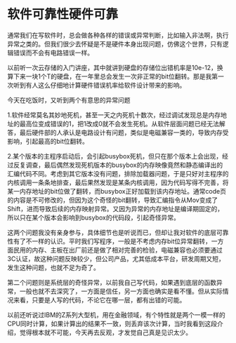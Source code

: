 # 软件可靠性硬件可靠

通常我们在写软件时，总会做各种各样的错误或异常判断，比如输入非法啊，执行异常之类的。但我们很少去怀疑是不是硬件本身出现问题，仿佛这个世界，只有逻辑错误而不会有电路错误一样。

以前听一次云存储的入门讲座，其中就讲到硬盘的存储位出错机率是10e-12，换算下来一块1个T的硬盘，在一年里总会发生一次非正常的bit位翻转。那是我第一次听到有人这么仔细地计算硬件错误机率给软件设计带来的影响。

今天在吃饭时，又听到两个有意思的异常问题

1.软件经常莫名其妙地死机，甚至一天之内死机十数次，经过调试发现总是内存地址的最高位变成错误的1，把1改成0就不会发生死机。从软件层面问题已经无法解答，最后硬件部的人承认是电路设计有问题，类似是电磁兼容一类的，导致内存受影响，引起最高的bit位翻转。

2.某个版本的主程序启动后，会引起busybox死机，但只在那个版本上会出现，经过反复调查，最后偶然发现死机版本的busybox的内存映像竟然和静态编译出的汇编代码不同。考虑到其它版本没有问题，排除加载器问题，于是只好对主程序的内核调用一条条地排查，最后果然发现是某条内核调用，因为代码写得不完善，将某一内存地址的bit位做了翻转，而busybox正好加载到该内存地址。通常code页的内容是不可修改的，但因为这个奇怪的bit翻转，导致汇编指令从Mov变成了Shift，进而导致后续的内存映射异常。又因为异常的内存地址是编译期固定的，所以只在某个版本会影响到busybox的代码段，引起奇怪异常。

这两个问题我没有亲身参与，具体细节也是听说而已，但却让我对软件的底层可靠性有了不一样的认识。平时我们写程序，一般是不考虑内存bit位异常翻转，一方面民用的内存、主板在出厂前还是做了相对完善的检验，电磁兼容也必须要通过3C认证，故这种问题反映较少，但公司产品，尤其低成本平台，研发周期又短，发生这种问题，也就不足为奇了。

第二个问题则是系统层的奇怪异常，以前我自己写代码，如果遇到底层的函数异常，一般也就不去深究了，一方面是信任，另一方面也确实是看不懂。但从实际情况来看，只要是人写的代码，不论它在哪一层，都有出错的可能。

以前还听说过IBM的Z系列大型机，用在金融领域，有个特性就是两个一模一样的CPU同时计算，如果计算出的结果不一致，则丢弃该次计算，当时我看到这段介绍，觉得根本就不可能，今天再去反观，才发觉自己真是见识太少。
